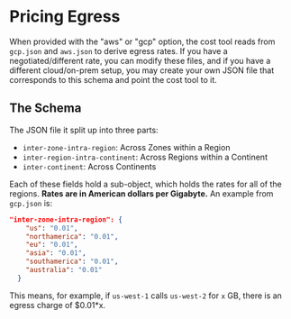# Pricing Egress
When provided with the "aws" or "gcp" option, the cost tool reads from `gcp.json` and `aws.json`
to derive egress rates. If you have a negotiated/different rate, you can modify these
files, and if you have a different cloud/on-prem setup, you may create your own JSON file
that corresponds to this schema and point the cost tool to it.

## The Schema

The JSON file it split up into three parts:
 - `inter-zone-intra-region`: Across Zones within a Region
 - `inter-region-intra-continent`: Across Regions within a Continent
 - `inter-continent`: Across Continents

Each of these fields hold a sub-object, which holds the rates for all
of the regions. **Rates are in American dollars per Gigabyte.** 
An example from 
`gcp.json` is:
```json
"inter-zone-intra-region": {
    "us": "0.01",
    "northamerica": "0.01",
    "eu": "0.01",
    "asia": "0.01",
    "southamerica": "0.01",
    "australia": "0.01"
  }
```
This means, for example, if `us-west-1` calls `us-west-2` for `x` GB, there is an egress
charge of $0.01*x.